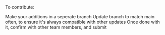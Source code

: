 To contribute:

Make your additions in a seperate branch
Update branch to match main often, to ensure it's always compatible with other updates
Once done with it, confirm with other team members, and submit